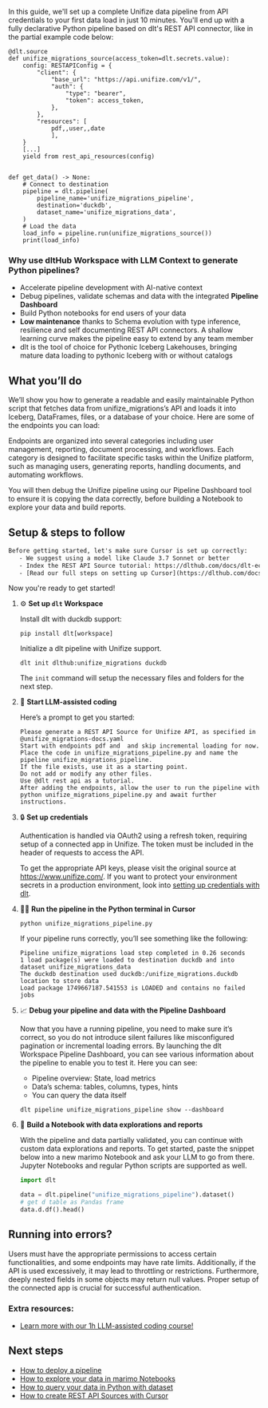 In this guide, we'll set up a complete Unifize data pipeline from API credentials to your first data load in just 10 minutes. You'll end up with a fully declarative Python pipeline based on dlt's REST API connector, like in the partial example code below:

```python-outcome
@dlt.source
def unifize_migrations_source(access_token=dlt.secrets.value):
    config: RESTAPIConfig = {
        "client": {
            "base_url": "https://api.unifize.com/v1/",
            "auth": {
                "type": "bearer",
                "token": access_token,
            },
        },
        "resources": [
            pdf,,user,,date
            ],
    }
    [...]
    yield from rest_api_resources(config)


def get_data() -> None:
    # Connect to destination
    pipeline = dlt.pipeline(
        pipeline_name='unifize_migrations_pipeline',
        destination='duckdb',
        dataset_name='unifize_migrations_data', 
    )
    # Load the data
    load_info = pipeline.run(unifize_migrations_source())
    print(load_info) 
```

### Why use dltHub Workspace with LLM Context to generate Python pipelines?

- Accelerate pipeline development with AI-native context
- Debug pipelines, validate schemas and data with the integrated **Pipeline Dashboard**
- Build Python notebooks for end users of your data
- **Low maintenance** thanks to Schema evolution with type inference, resilience and self documenting REST API connectors. A shallow learning curve makes the pipeline easy to extend by any team member
- dlt is the tool of choice for Pythonic Iceberg Lakehouses, bringing mature data loading to pythonic Iceberg with or without catalogs

## What you’ll do

We’ll show you how to generate a readable and easily maintainable Python script that fetches data from unifize_migrations’s API and loads it into Iceberg, DataFrames, files, or a database of your choice. Here are some of the endpoints you can load:

Endpoints are organized into several categories including user management, reporting, document processing, and workflows. Each category is designed to facilitate specific tasks within the Unifize platform, such as managing users, generating reports, handling documents, and automating workflows.

You will then debug the Unifize pipeline using our Pipeline Dashboard tool to ensure it is copying the data correctly, before building a Notebook to explore your data and build reports.

## Setup & steps to follow

```default
Before getting started, let's make sure Cursor is set up correctly:
   - We suggest using a model like Claude 3.7 Sonnet or better
   - Index the REST API Source tutorial: https://dlthub.com/docs/dlt-ecosystem/verified-sources/rest_api/ and add it to context as **@dlt rest api**
   - [Read our full steps on setting up Cursor](https://dlthub.com/docs/dlt-ecosystem/llm-tooling/cursor-restapi#23-configuring-cursor-with-documentation)
```

Now you're ready to get started!

1. ⚙️ **Set up `dlt` Workspace**
    
    Install dlt with duckdb support:
    ```shell
    pip install dlt[workspace]
    ```

    Initialize a dlt pipeline with Unifize support.
    ```shell
    dlt init dlthub:unifize_migrations duckdb
    ```

    The `init` command will setup the necessary files and folders for the next step.
    
2. 🤠 **Start LLM-assisted coding**
    
    Here’s a prompt to get you started:
    
    ```prompt
    Please generate a REST API Source for Unifize API, as specified in @unifize_migrations-docs.yaml 
    Start with endpoints pdf and  and skip incremental loading for now. 
    Place the code in unifize_migrations_pipeline.py and name the pipeline unifize_migrations_pipeline. 
    If the file exists, use it as a starting point. 
    Do not add or modify any other files. 
    Use @dlt rest api as a tutorial. 
    After adding the endpoints, allow the user to run the pipeline with python unifize_migrations_pipeline.py and await further instructions.
    ```

    
3. 🔒 **Set up credentials** 
    
    Authentication is handled via OAuth2 using a refresh token, requiring setup of a connected app in Unifize. The token must be included in the header of requests to access the API.
    
    To get the appropriate API keys, please visit the original source at https://www.unifize.com/.
    If you want to protect your environment secrets in a production environment, look into [setting up credentials with dlt](https://dlthub.com/docs/walkthroughs/add_credentials).
    
4. 🏃‍♀️ **Run the pipeline in the Python terminal in Cursor**
    
    ```shell
    python unifize_migrations_pipeline.py
    ```
    
    If your pipeline runs correctly, you’ll see something like the following:
    
    ```shell
    Pipeline unifize_migrations load step completed in 0.26 seconds
    1 load package(s) were loaded to destination duckdb and into dataset unifize_migrations_data
    The duckdb destination used duckdb:/unifize_migrations.duckdb location to store data
    Load package 1749667187.541553 is LOADED and contains no failed jobs
    ```
    
5. 📈 **Debug your pipeline and data with the Pipeline Dashboard**

    Now that you have a running pipeline, you need to make sure it’s correct, so you do not introduce silent failures like misconfigured pagination or incremental loading errors. By launching the dlt Workspace Pipeline Dashboard, you can see various information about the pipeline to enable you to test it. Here you can see:
    - Pipeline overview: State, load metrics
    - Data’s schema: tables, columns, types, hints
    - You can query the data itself
    
    ```shell
    dlt pipeline unifize_migrations_pipeline show --dashboard
    ```
    
6. 🐍 **Build a Notebook with data explorations and reports**

    With the pipeline and data partially validated, you can continue with custom data explorations and reports. To get started, paste the snippet below into a new marimo Notebook and ask your LLM to go from there. Jupyter Notebooks and regular Python scripts are supported as well.

    
    ```python
    import dlt

   data = dlt.pipeline("unifize_migrations_pipeline").dataset()
   # get d table as Pandas frame
   data.d.df().head()
    ```

## Running into errors?

Users must have the appropriate permissions to access certain functionalities, and some endpoints may have rate limits. Additionally, if the API is used excessively, it may lead to throttling or restrictions. Furthermore, deeply nested fields in some objects may return null values. Proper setup of the connected app is crucial for successful authentication.

### Extra resources:

- [Learn more with our 1h LLM-assisted coding course!](https://www.youtube.com/watch?v=GGid70rnJuM)

## Next steps

- [How to deploy a pipeline](https://dlthub.com/docs/walkthroughs/deploy-a-pipeline)
- [How to explore your data in marimo Notebooks](https://dlthub.com/docs/general-usage/dataset-access/marimo)
- [How to query your data in Python with dataset](https://dlthub.com/docs/general-usage/dataset-access/dataset)
- [How to create REST API Sources with Cursor](https://dlthub.com/docs/dlt-ecosystem/llm-tooling/cursor-restapi)